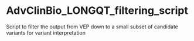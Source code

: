 # AdvClinBio_LONGQT_filtering_script
Script to filter the output from VEP down to a small subset of candidate variants for variant interpretation
